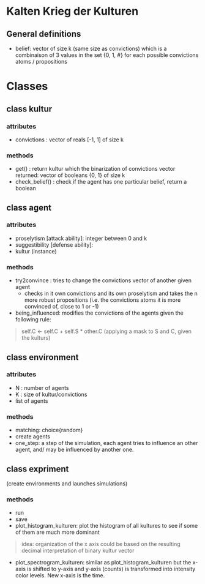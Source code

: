 # Kalten Krieg der Kulturen

## General definitions
- belief: vector of size k (same size as convictions) which is a combinaison of 3 values in the set {0, 1, #} for each possible convictions atoms / propositions

# Classes


## class kultur

### attributes
- convictions : vector of reals [-1, 1] of size k

### methods
- get() : return kultur which the binarization of convictions vector
  returned: vector of booleans {0, 1} of size k
- check_belief() : check if the agent has one particular belief, return a boolean


## class agent

### attributes
- proselytism [attack ability]: integer between 0 and k
- suggestibility [defense ability]:
- kultur (instance)

### methods
- try2convince : tries to change the convictions vector of another given agent
  - checks in it own convictions and its own proselytism and takes the n more robust propositions (i.e. the convictions atoms it is more convinced of, close to 1 or -1)
- being_influenced: modifies the convictions of the agents given the following rule:
> self.C <- self.C + self.S * other.C (applying a mask to S and C, given the kulturs)

## class environment
### attributes
- N : number of agents
- K : size of kultur/convictions
- list of agents

### methods
- matching: choice{random}
- create agents
- one_step: a step of the simulation, each agent tries to influence an other agent, and/ may be influenced by another one.

## class expriment
(create environments and launches simulations)

### methods
- run
- save
- plot_histogram_kulturen: plot the histogram of all kultures to see if some of them are much more dominant
> idea: organization of the x axis could be based on the resulting decimal interpretation of binary kultur vector

- plot_spectrogram_kulturen: similar as plot_histogram_kulturen but the x-axis is shifted to y-axis and y-axis (counts) is transformed into intensity color levels. New x-axis is the time.
